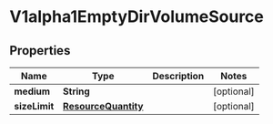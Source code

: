 

# V1alpha1EmptyDirVolumeSource

## Properties

Name | Type | Description | Notes
------------ | ------------- | ------------- | -------------
**medium** | **String** |  |  [optional]
**sizeLimit** | [**ResourceQuantity**](ResourceQuantity.md) |  |  [optional]



